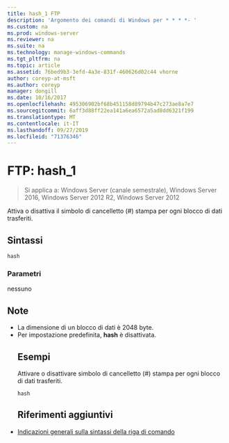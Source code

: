 ```yaml
---
title: hash_1 FTP
description: 'Argomento dei comandi di Windows per * * * *- '
ms.custom: na
ms.prod: windows-server
ms.reviewer: na
ms.suite: na
ms.technology: manage-windows-commands
ms.tgt_pltfrm: na
ms.topic: article
ms.assetid: 76bed9b3-3efd-4a3e-831f-460626d02c44 vhorne
author: coreyp-at-msft
ms.author: coreyp
manager: dongill
ms.date: 10/16/2017
ms.openlocfilehash: 495306902bf68b451158d89794b47c273ae8a7e7
ms.sourcegitcommit: 6aff3d88ff22ea141a6ea6572a5ad8dd6321f199
ms.translationtype: MT
ms.contentlocale: it-IT
ms.lasthandoff: 09/27/2019
ms.locfileid: "71376346"
---
```

# <a name="ftp-hash_1"></a>FTP: hash_1

>Si applica a: Windows Server (canale semestrale), Windows Server 2016, Windows Server 2012 R2, Windows Server 2012

Attiva o disattiva il simbolo di cancelletto (#) stampa per ogni blocco di dati trasferiti.   
## <a name="syntax"></a>Sintassi  
```  
hash  
```  
### <a name="parameters"></a>Parametri  
nessuno  
## <a name="remarks"></a>Note  
- La dimensione di un blocco di dati è 2048 byte.  
- Per impostazione predefinita, **hash** è disattivata.  
  ## <a name="BKMK_Examples"></a>Esempi  
  Attivare o disattivare simbolo di cancelletto (#) stampa per ogni blocco di dati trasferiti.  
  ```  
  hash  
  ```  
  ## <a name="additional-references"></a>Riferimenti aggiuntivi  
- [Indicazioni generali sulla sintassi della riga di comando](command-line-syntax-key.md)  
